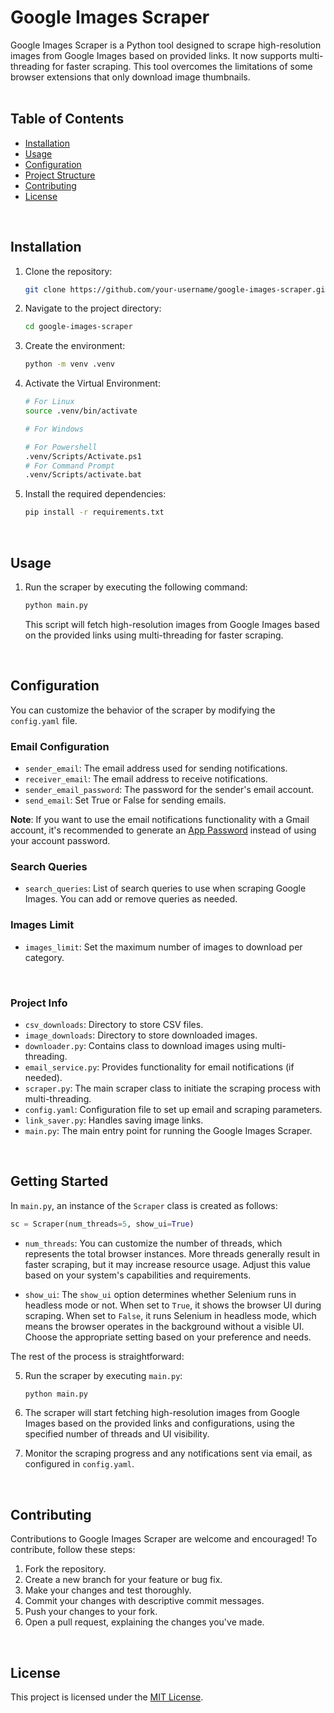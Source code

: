 # Google Images Scraper

Google Images Scraper is a Python tool designed to scrape high-resolution images from Google Images based on provided links. It now supports multi-threading for faster scraping. This tool overcomes the limitations of some browser extensions that only download image thumbnails.
<br>
<br>

## Table of Contents

- [Installation](#installation)
- [Usage](#usage)
- [Configuration](#configuration)
- [Project Structure](#project-structure)
- [Contributing](#contributing)
- [License](#license)
<br>

## Installation

1. Clone the repository:

   ```bash
   git clone https://github.com/your-username/google-images-scraper.git
   ```

2. Navigate to the project directory:

   ```bash
   cd google-images-scraper
   ```

3. Create the environment:

   ```bash
   python -m venv .venv
   ```
4. Activate the Virtual Environment:

   ```bash
   # For Linux
   source .venv/bin/activate

   # For Windows
   
   # For Powershell
   .venv/Scripts/Activate.ps1
   # For Command Prompt
   .venv/Scripts/activate.bat
   ```

4. Install the required dependencies:

   ```bash
   pip install -r requirements.txt
   ```
<br>

## Usage

1. Run the scraper by executing the following command:

   ```bash
   python main.py
   ```

   This script will fetch high-resolution images from Google Images based on the provided links using multi-threading for faster scraping.

<br>

## Configuration

You can customize the behavior of the scraper by modifying the `config.yaml` file.
<br>

### Email Configuration

- `sender_email`: The email address used for sending notifications.
- `receiver_email`: The email address to receive notifications.
- `sender_email_password`: The password for the sender's email account.
- `send_email`: Set True or False for sending emails.

**Note**: If you want to use the email notifications functionality with a Gmail account, it's recommended to generate an [App Password](https://support.google.com/mail/answer/185833?hl=en) instead of using your account password.

### Search Queries

- `search_queries`: List of search queries to use when scraping Google Images. You can add or remove queries as needed.

### Images Limit

- `images_limit`: Set the maximum number of images to download per category.
<br>

### Project Info

- `csv_downloads`: Directory to store CSV files.
- `image_downloads`: Directory to store downloaded images.
- `downloader.py`: Contains class to download images using multi-threading.
- `email_service.py`: Provides functionality for email notifications (if needed).
- `scraper.py`: The main scraper class to initiate the scraping process with multi-threading.
- `config.yaml`: Configuration file to set up email and scraping parameters.
- `link_saver.py`: Handles saving image links.
- `main.py`: The main entry point for running the Google Images Scraper.
<br>

## Getting Started

In `main.py`, an instance of the `Scraper` class is created as follows:

```python
sc = Scraper(num_threads=5, show_ui=True)
```

- `num_threads`: You can customize the number of threads, which represents the total browser instances. More threads generally result in faster scraping, but it may increase resource usage. Adjust this value based on your system's capabilities and requirements.

- `show_ui`: The `show_ui` option determines whether Selenium runs in headless mode or not. When set to `True`, it shows the browser UI during scraping. When set to `False`, it runs Selenium in headless mode, which means the browser operates in the background without a visible UI. Choose the appropriate setting based on your preference and needs.

The rest of the process is straightforward:

5. Run the scraper by executing `main.py`:

   ```bash
   python main.py
   ```

6. The scraper will start fetching high-resolution images from Google Images based on the provided links and configurations, using the specified number of threads and UI visibility.

7. Monitor the scraping progress and any notifications sent via email, as configured in `config.yaml`.
<br>

## Contributing

Contributions to Google Images Scraper are welcome and encouraged! To contribute, follow these steps:

1. Fork the repository.
2. Create a new branch for your feature or bug fix.
3. Make your changes and test thoroughly.
4. Commit your changes with descriptive commit messages.
5. Push your changes to your fork.
6. Open a pull request, explaining the changes you've made.
<br>

## License

This project is licensed under the [MIT License](LICENSE).
